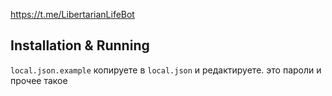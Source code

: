 https://t.me/LibertarianLifeBot

## Installation & Running

`local.json.example` копируете в `local.json` и редактируете. это пароли и прочее такое

